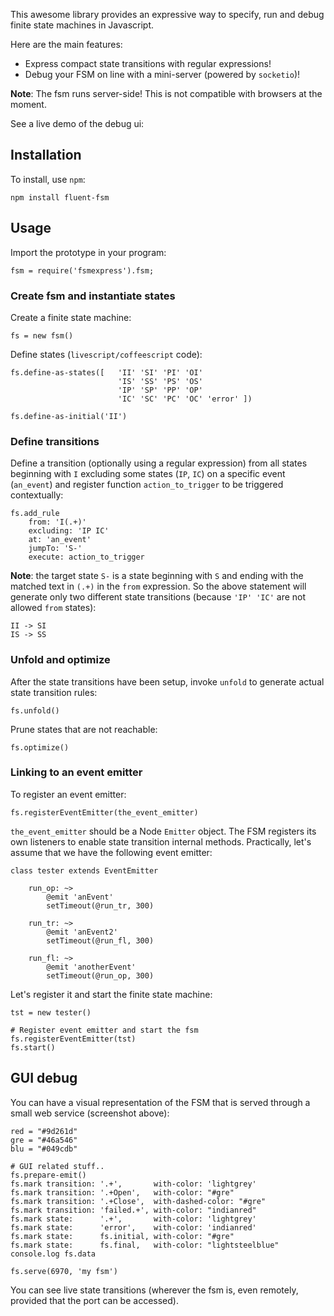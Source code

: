 
This awesome library provides an expressive way to specify, run and debug finite state machines in Javascript.

Here are the main features:

* Express compact state transitions with regular expressions!
* Debug your FSM on line with a mini-server (powered by `socketio`)!

**Note**: The fsm runs server-side! This is not compatible with browsers at the moment.

See a live demo of the debug ui:

## Installation

To install, use `npm`:

    npm install fluent-fsm


## Usage

Import the prototype in your program:

    fsm = require('fsmexpress').fsm;

### Create fsm and instantiate states

Create a finite state machine:

    fs = new fsm()

Define states (`livescript/coffeescript` code):

    fs.define-as-states([   'II' 'SI' 'PI' 'OI' 
                            'IS' 'SS' 'PS' 'OS' 
                            'IP' 'SP' 'PP' 'OP' 
                            'IC' 'SC' 'PC' 'OC' 'error' ])
                            
    fs.define-as-initial('II')

### Define transitions
Define a transition (optionally using a regular expression) from all states beginning with `I` excluding some states (`IP`, `IC`) on a specific event (`an_event`) and register function `action_to_trigger`  to be triggered contextually:

    fs.add_rule 
        from: 'I(.+)'
        excluding: 'IP IC' 
        at: 'an_event' 
        jumpTo: 'S-' 
        execute: action_to_trigger  
    

**Note**: the target state `S-` is a state beginning with `S` and ending with the matched text in `(.+)` in the `from` expression. So the above statement will generate only two different state transitions (because `'IP' 'IC'` are not allowed `from` states):

    II -> SI
    IS -> SS
    

### Unfold and optimize 

After the state transitions have been setup, invoke `unfold` to generate actual state transition rules:

    fs.unfold()

Prune states that are not reachable:
    
    fs.optimize()
    
    
### Linking to an event emitter

To register an event emitter:

    fs.registerEventEmitter(the_event_emitter)

`the_event_emitter` should be a Node `Emitter` object. The FSM registers its own listeners to enable state transition internal methods. Practically, let's assume that we have the following event emitter:

    class tester extends EventEmitter
        
        run_op: ~> 
            @emit 'anEvent'
            setTimeout(@run_tr, 300)
        
        run_tr: ~> 
            @emit 'anEvent2'
            setTimeout(@run_fl, 300)
        
        run_fl: ~> 
            @emit 'anotherEvent'
            setTimeout(@run_op, 300)

Let's register it and start the finite state machine:

    tst = new tester()
    
    # Register event emitter and start the fsm
    fs.registerEventEmitter(tst)  
    fs.start()   
    

## GUI debug

You can have a visual representation of the FSM that is served through a small web service (screenshot above):

    red = "#9d261d"
    gre = "#46a546"
    blu = "#049cdb"

    # GUI related stuff..
    fs.prepare-emit()
    fs.mark transition: '.+',       with-color: 'lightgrey'
    fs.mark transition: '.+Open',   with-color: "#gre"
    fs.mark transition: '.+Close',  with-dashed-color: "#gre"
    fs.mark transition: 'failed.+', with-color: "indianred"
    fs.mark state:      '.+',       with-color: 'lightgrey'
    fs.mark state:      'error',    with-color: 'indianred'
    fs.mark state:      fs.initial, with-color: "#gre"
    fs.mark state:      fs.final,   with-color: "lightsteelblue"
    console.log fs.data

    fs.serve(6970, 'my fsm')

You can see live state transitions (wherever the fsm is, even remotely, provided that the port can be accessed).



 [^1]: In livescript, dashes "-" are used to create camelized Javascript identifiers. So, `any-of` is translated to `anyOf` by the livescript compiler.





    

 
